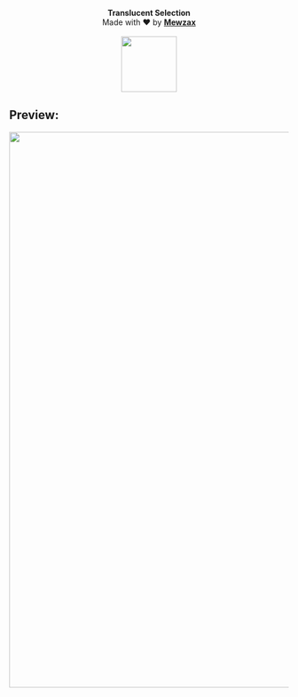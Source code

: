 <p align="center">
  <b>Translucent Selection</b><br>
  Made with ❤ by <b><a href="https://github.com/Mewzax">Mewzax</a></b>
  <br>
  <br>
  <img src="https://user-images.githubusercontent.com/75091300/179215145-17d543a0-0490-4b2a-b941-1ed37c02320c.png" height="100px">
</p>

## Preview:

<img src="https://user-images.githubusercontent.com/75091300/179216145-ce4c4643-24b8-47c7-af7d-335dd680a368.gif" width="1000px">
